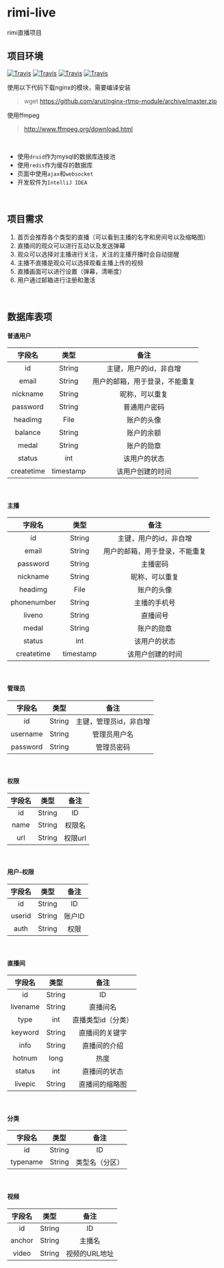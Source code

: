 ﻿# rimi-live
rimi直播项目

## 项目环境
[![Travis](https://img.shields.io/badge/nginx-1.15.1-brightgreen.svg)](https://github.com/nginx/nginx)
[![Travis](https://img.shields.io/badge/spring--boot-2.0.3-lightgrey.svg)](https://github.com/nginx/nginx)
[![Travis](https://img.shields.io/badge/nginx--rtmp--module-all-blue.svg)](https://github.com/arut/nginx-rtmp-module)
[![Travis](https://img.shields.io/badge/JDK-1.8-red.svg)](https://www.java.com/zh_CN/)
<br>

使用以下代码下载nginx的模块，需要编译安装
> wget https://github.com/arut/nginx-rtmp-module/archive/master.zip

使用ffmpeg
> http://www.ffmpeg.org/download.html
<br>

* 使用`druid`作为mysql的数据库连接池
* 使用`redis`作为缓存的数据库
* 页面中使用`ajax`和`websocket`
* 开发软件为`IntelliJ IDEA`
<br>

## 项目需求
1. 首页会推荐各个类型的直播（可以看到主播的名字和房间号以及缩略图）
2. 直播间的观众可以进行互动以及发送弹幕
3. 观众可以选择对主播进行关注，关注的主播开播时会自动提醒
4. 主播不直播是观众可以选择观看主播上传的视频
5. 直播画面可以进行设置（弹幕，清晰度）
6. 用户通过邮箱进行注册和激活
<br>

## 数据库表项
#### 普通用户
| 字段名 | 类型 | 备注 |
|:-------:|:-------------:|:----------:|
| id | String | 主键，用户的id，非自增 |
| email | String | 用户的邮箱，用于登录，不能重复 |
| nickname | String | 昵称，可以重复 |
| password | String | 普通用户密码 |
| headimg | File | 账户的头像 |
| balance | String | 账户的余额 |
| medal | String | 账户的勋章 |
| status | int | 该用户的状态 |
| createtime | timestamp | 该用户创建的时间 |
<br>

#### 主播
| 字段名 | 类型 | 备注 |
|:-------:|:-------------:|:----------:|
| id | String | 主键，用户的id，非自增 |
| email | String | 用户的邮箱，用于登录，不能重复 |
| password | String | 主播密码 |
| nickname | String | 昵称，可以重复 |
| headimg | File | 账户的头像 |
| phonenumber | String | 主播的手机号 |
| liveno | String | 直播间号 |
| medal | String | 账户的勋章 |
| status | int | 该用户的状态 |
| createtime | timestamp | 该用户创建的时间 |
<br>

#### 管理员
| 字段名 | 类型 | 备注 |
|:-------:|:-------------:|:----------:|
| id | String | 主键，管理员id，非自增 |
| username | String | 管理员用户名 |
| password | String | 管理员密码 |
<br>

#### 权限
| 字段名 | 类型 | 备注 |
|:-------:|:-------------:|:----------:|
| id | String | ID |
| name | String | 权限名 |
| url | String | 权限url |
<br>

#### 用户-权限
| 字段名 | 类型 | 备注 |
|:-------:|:-------------:|:----------:|
| id | String | ID |
| userid | String | 账户ID |
| auth | String | 权限 |
<br>

#### 直播间
| 字段名 | 类型 | 备注 |
|:-------:|:-------------:|:----------:|
| id | String | ID |
| livename | String | 直播间名 |
| type | int | 直播类型id（分类） |
| keyword | String | 直播间的关键字 |
| info | String | 直播间的介绍 |
| hotnum | long | 热度 |
| status | int | 直播间的状态 |
| livepic | String | 直播间的缩略图 |
<br>

#### 分类
| 字段名 | 类型 | 备注 |
|:-------:|:-------------:|:----------:|
| id | String | ID |
| typename | String | 类型名（分区） |
<br>

#### 视频
| 字段名 | 类型 | 备注 |
|:-------:|:-------------:|:----------:|
| id | String | ID |
| anchor | String | 主播名 |
| video | String | 视频的URL地址 |
<br>
